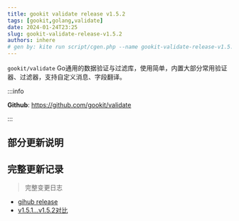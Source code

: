 ```yaml
---
title: gookit validate release v1.5.2
tags: [gookit,golang,validate]
date: 2024-01-24T23:25
slug: gookit-validate-release-v1.5.2
authors: inhere
# gen by: kite run script/cgen.php --name gookit-validate-release-v1.5.2 --tags gookit,golang,validate
---
```


`gookit/validate` Go通用的数据验证与过滤库，使用简单，内置大部分常用验证器、过滤器，支持自定义消息、字段翻译。

<!--truncate-->

:::info

 **Github**: https://github.com/gookit/validate

:::

## 部分更新说明


## 完整更新记录



> 完整变更日志
- [gihub release](https://github.com/gookit/goutil/releases/tag/v0.6.15)
- [v1.5.1...v1.5.2对比](https://github.com/gookit/validate/compare/v1.5.1...v1.5.2)

